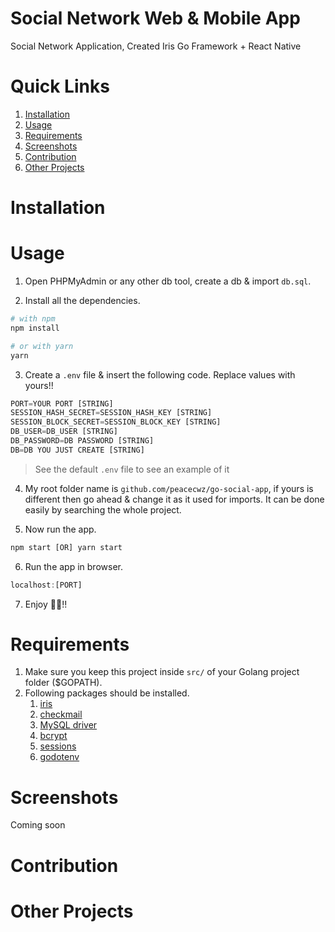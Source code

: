 # Social Network Web & Mobile App
Social Network Application, Created Iris Go Framework + React Native

# Quick Links
1. [Installation](#installation)
2. [Usage](#usage)
3. [Requirements](#requirements)
4. [Screenshots](#screenshots)
5. [Contribution](#contribution)
6. [Other Projects](#other-projects)

# Installation


# Usage

1. Open PHPMyAdmin or any other db tool, create a db & import `db.sql`.

2. Install all the dependencies.
```bash
# with npm
npm install

# or with yarn
yarn
```

3. Create a `.env` file & insert the following code. Replace values with yours!!
```javascript
PORT=YOUR PORT [STRING]
SESSION_HASH_SECRET=SESSION_HASH_KEY [STRING]
SESSION_BLOCK_SECRET=SESSION_BLOCK_KEY [STRING]
DB_USER=DB_USER [STRING]
DB_PASSWORD=DB PASSWORD [STRING]
DB=DB YOU JUST CREATE [STRING]
```

> See the default `.env` file to see an example of it

4. My root folder name is `github.com/peacecwz/go-social-app`, if yours is different then go ahead & change it as it used for imports. It can be done easily by searching the whole project.

5. Now run the app.
```javascript
npm start [OR] yarn start
```

6. Run the app in browser.
```javascript
localhost:[PORT]
```

7. Enjoy 💖💖!!


# Requirements
1. Make sure you keep this project inside `src/` of your Golang project folder ($GOPATH).
2. Following packages should be installed.
    1. [iris](https://github.com/kataras/iris)
    2. [checkmail](https://github.com/badoux/checkmail)
    3. [MySQL driver](https://github.com/go-sql-driver/mysql)
    4. [bcrypt](https://golang.org/x/crypto/bcrypt)
    5. [sessions](https://github.com/gorilla/sessions)
    6. [godotenv](https://github.com/joho/godotenv)


# Screenshots

Coming soon

# Contribution


# Other Projects

